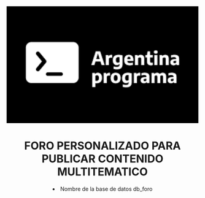 <div align="center">

<img alt="argprog4.0" src="readme.png" width="500">

# FORO PERSONALIZADO PARA PUBLICAR CONTENIDO MULTITEMATICO

<li>Nombre de la base de datos db_foro</li>

</div>